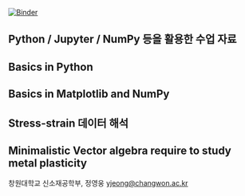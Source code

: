 [![Binder](https://mybinder.org/badge_logo.svg)](https://mybinder.org/v2/gh/youngung/lecture_materials/HEAD)


## Python / Jupyter / NumPy 등을 활용한 수업 자료

## Basics in Python

## Basics in Matplotlib and NumPy

## Stress-strain 데이터 해석

## Minimalistic Vector algebra require to study metal plasticity

창원대학교 신소재공학부, 정영웅
yjeong@changwon.ac.kr
